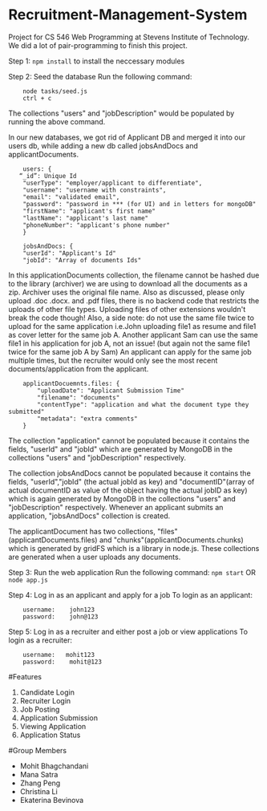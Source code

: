 # Recruitment-Management-System
Project for CS 546 Web Programming at Stevens Institute of Technology. 
We did a lot of pair-programming to finish this project.

Step 1: `npm install` to install the neccessary modules 

Step 2: Seed the database
Run the following command: 
```
    node tasks/seed.js
    ctrl + c
```

The collections "users" and "jobDescription" would be populated by running the above command.

In our new databases, we got rid of Applicant DB and merged it into our users db, while adding a new db called jobsAndDocs and applicantDocuments.
```
    users: {
   “_id”: Unique Id
    "userType": "employer/applicant to differentiate",
    "username": "username with constraints",
    "email": "validated email",
    "password": "password in *** (for UI) and in letters for mongoDB"
    "firstName": "applicant's first name"
    "lastName": "applicant's last name"
    "phoneNumber": "applicant's phone number"
    }
```

```
    jobsAndDocs: {
    "userId": "Applicant's Id"
    "jobId": "Array of documents Ids"
```
In this applicationDocuments collection, the filename cannot be hashed due to the library (archiver) we are using to download all the documents as a zip. Archiver uses the original file name. Also as discussed, please only upload .doc .docx. and .pdf files, there is no backend code that restricts the uploads of other file types. Uploading files of other extensions wouldn't break the code though!
Also, a side note: do not use the same file twice to upload for the same application i.e.John uploading file1 as resume and file1 as cover letter for the same job A. Another applicant Sam can use the same file1 in his application for job A, not an issue! (but again not the same file1 twice for the same job A by Sam)
An applicant can apply for the same job multiple times, but the recruiter would only see the most recent documents/application from the applicant.
```
    applicantDocuemnts.files: {
        "uploadDate": "Applicant Submission Time"
        "filename": "documents"
        "contentType": "application and what the document type they submitted"
        "metadata": "extra comments"
    }
```

The collection "application" cannot be populated because it contains the fields, "userId" and "jobId" which are generated by MongoDB in the collections "users" and "jobDescription" respectively. 

The collection jobsAndDocs cannot be populated because it contains the fields, "userId","jobId" (the actual jobId as key) and "documentID"(array of actual documentID as value of the object having the actual jobID as key) which is again generated by MongoDB in the collections "users" and "jobDescription" respectively. Whenever an applicant submits an application, "jobsAndDocs" collection is created.

The applicantDocument has two collections, "files"(applicantDocuments.files) and "chunks"(applicantDocuments.chunks) which is generated by gridFS which is a library in node.js. These collections are generated when a user uploads any documents.

Step 3: Run the web application
Run the following command: `npm start` OR `node app.js`

Step 4: Log in as an applicant and apply for a job
To login as an applicant:
```
    username:    john123
    password:    john@123
```

Step 5: Log in as a recruiter and either post a job or view applications
To login as a recruiter:
```
    username:   mohit123
    password:    mohit@123
```

#Features
1. Candidate Login
2. Recruiter Login
3. Job Posting
4. Application Submission
5. Viewing Application
6. Application Status

#Group Members
- Mohit Bhagchandani
- Mana Satra
- Zhang Peng
- Christina Li
- Ekaterina Bevinova


